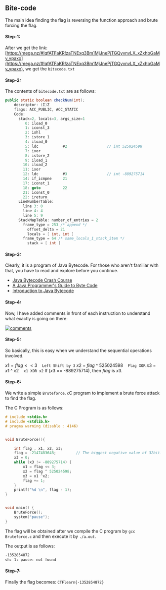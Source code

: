 ## Bite-code
The main idea finding the flag is reversing the function approach and brute forcing the flag.


#### Step-1:
After we get the link:
 [https://mega.nz/#!qfATFaKR!zaTNExq3Bm1MjJnePjTGQyvnvLX_xZxhbGaMv_ypaxo](https://mega.nz/#!qfATFaKR!zaTNExq3Bm1MjJnePjTGQyvnvLX_xZxhbGaMv_ypaxo), we get the `bitecode.txt`

#### Step-2:
The contents of `bitecode.txt` are as follows:

```java
public static boolean checkNum(int);
    descriptor: (I)Z
    flags: ACC_PUBLIC, ACC_STATIC
    Code:
      stack=2, locals=3, args_size=1
         0: iload_0
         1: iconst_3
         2: ishl
         3: istore_1
         4: iload_0
         5: ldc           #2                  // int 525024598
         7: ixor
         8: istore_2
         9: iload_1
        10: iload_2
        11: ixor
        12: ldc           #3                  // int -889275714
        14: if_icmpne     21
        17: iconst_1
        18: goto          22
        21: iconst_0
        22: ireturn
      LineNumberTable:
        line 3: 0
        line 4: 4
        line 5: 9
      StackMapTable: number_of_entries = 2
        frame_type = 253 /* append */
          offset_delta = 21
          locals = [ int, int ]
        frame_type = 64 /* same_locals_1_stack_item */
          stack = [ int ]
```

#### Step-3:

Clearly, it is a program of Java Bytecode. For those who aren't familiar with that, you have to read and explore before you continue.

- [Java Bytecode Crash Course](https://www.youtube.com/watch?v=e2zmmkc5xI0)
- [A Java Programmer's Guide to Byte Code](https://www.beyondjava.net/java-programmers-guide-java-byte-code)
-  [Introduction to Java Bytecode](https://dzone.com/articles/introduction-to-java-bytecode)   

#### Step-4:

Now, I have added comments in front of each instruction to understand what exactly is going on there:

<a href="https://ibb.co/CHTSvgD"><img src="https://i.ibb.co/Kr387dS/comments.png" alt="comments" border="0"></a>

#### Step-5:

So basically, this is easy when we understand the sequential operations involved.

$x1 = flag << 3$ &nbsp;&nbsp; `Left Shift by 3`
$x2$ = $flag$ ^ 525024598 &nbsp;&nbsp; `Flag XOR`
$x3$ = $x1$ ^ $x2$ &nbsp;&nbsp; `x1 XOR x2`
If ($x3$ == -889275714),  then $flag$ is $x3$.

#### Step-6:

We write a simple `Bruteforce.c`C program to implement a brute force attack to find the flag.

The C Program is as follows:

```c
# include <stdio.h>
# include <stdlib.h>
# pragma warning (disable : 4146)


void BruteForce(){

	int flag , x1, x2, x3;
	flag = -2147483648;			// The biggest negative value of 32bit.
	x3 = 0;
	while (x3 != -889275714) {
		x1 = flag << 3;
		x2 = flag ^ 525024598;
		x3 = x1 ^x2;
		flag += 1;
	}
	printf("%d \n", flag - 1);
}


void main() {
	BruteForce();
	system("pause");
}
```

The flag will be obtained after we compile the C program by `gcc Bruteforce.c` and then execute it by `./a.out`.

The output is as follows:
```bash
-1352854872 
sh: 1: pause: not found
```

#### Step-7:
Finally the flag becomes:
`CTFlearn{-1352854872}`
